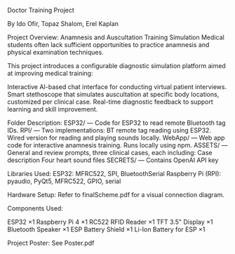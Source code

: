 Doctor Training Project

By Ido Ofir, Topaz Shalom, Erel Kaplan

Project Overview:
Anamnesis and Auscultation Training Simulation
Medical students often lack sufficient opportunities to practice anamnesis and physical examination techniques.

This project introduces a configurable diagnostic simulation platform aimed at improving medical training:

Interactive AI-based chat interface for conducting virtual patient interviews.
Smart stethoscope that simulates auscultation at specific body locations, customized per clinical case.
Real-time diagnostic feedback to support learning and skill improvement.


Folder Description:
ESP32/ — Code for ESP32 to read remote Bluetooth tag IDs.
RPI/ — Two implementations:
BT remote tag reading using ESP32.
Wired version for reading and playing sounds locally.
WebApp/ — Web app code for interactive anamnesis training. Runs locally using npm.
ASSETS/ — General and review prompts, three clinical cases, each including:
Case description
Four heart sound files
SECRETS/ — Contains OpenAI API key

Libraries Used:
ESP32: MFRC522, SPI, BluetoothSerial
Raspberry Pi (RPI): pyaudio, PyQt5, MFRC522, GPIO, serial

Hardware Setup:
Refer to finalScheme.pdf for a visual connection diagram.

Components Used:

ESP32 ×1
Raspberry Pi 4 ×1
RC522 RFID Reader ×1
TFT 3.5" Display ×1
Bluetooth Speaker ×1
ESP Battery Shield ×1
Li-Ion Battery for ESP ×1

Project Poster:
See Poster.pdf
